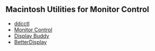 ## Macintosh Utilities for Monitor Control

- [ddcctl](https://github.com/kfix/ddcctl)
- [Monitor Control](https://github.com/MonitorControl/MonitorControl)
- [Display Buddy](https://displaybuddy.app/)
- [BetterDisplay](https://github.com/waydabber/BetterDisplay)